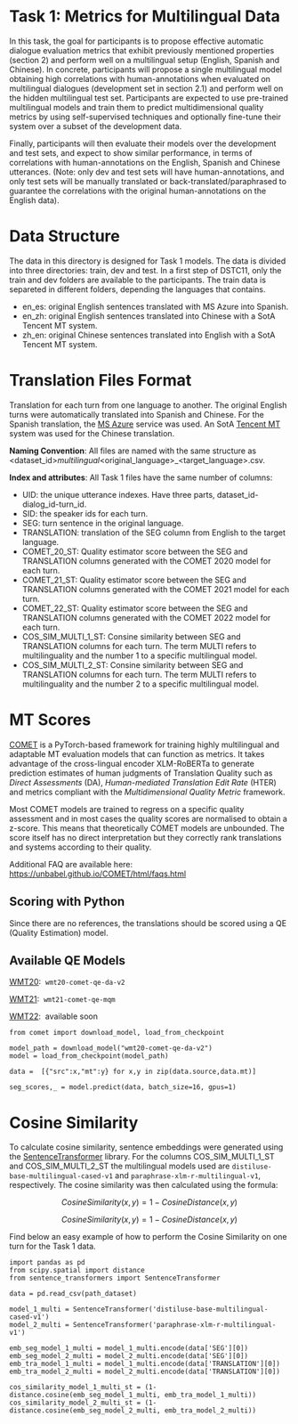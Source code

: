# Task 1: Metrics for Multilingual Data

In this task, the goal for participants is to propose effective automatic dialogue evaluation metrics that exhibit previously mentioned properties (section 2) and perform well on a multilingual setup (English, Spanish and Chinese). In concrete, participants will propose a single multilingual model obtaining high correlations with human-annotations when evaluated on multilingual dialogues (development set in section 2.1) and perform well on the hidden multilingual test set. Participants are expected to use pre-trained multilingual models and train them to predict multidimensional quality metrics by using self-supervised techniques and optionally fine-tune their system over a subset of the development data.

Finally, participants will then evaluate their models over the development and test sets, and expect to show similar performance, in terms of correlations with human-annotations on the English, Spanish and Chinese utterances. (Note: only dev and test sets will have human-annotations, and only test sets will be manually translated or back-translated/paraphrased to guarantee the correlations with the original human-annotations on the English data).

# Data Structure

The data in this directory is designed for Task 1 models. The data is divided into three directories: train, dev and test. In a first step of DSTC11, only the train and dev folders are available to the participants. The train data is separeted in different folders, depending the languages that contains.

*   en_es: original English sentences translated with MS Azure into Spanish.
*   en_zh: original English sentences translated into Chinese with a SotA Tencent MT system.
*   zh_en: original Chinese sentences translated into English with a SotA Tencent MT system.

# Translation Files Format

Translation for each turn from one language to another. The original English turns were automatically translated into Spanish and Chinese. For the Spanish translation, the [MS Azure](https://azure.microsoft.com/en-us/products/cognitive-services/translator/) service was used. An SotA [Tencent MT](https://www.tencentcloud.com/products/tmt) system was used for the Chinese translation.

**Naming Convention**: All files are named with the same structure as <dataset_id>_multilingual_<original_language>_<target_language>.csv.

**Index and attributes**: All Task 1 files have the same number of columns:

*	UID: the unique utterance indexes. Have three parts, dataset_id-dialog_id-turn_id.
*	SID: the speaker ids for each turn.
*	SEG: turn sentence in the original language.
*   TRANSLATION: translation of the SEG column from English to the target language.
*   COMET_20_ST: Quality estimator score between the SEG and TRANSLATION columns generated with the COMET 2020 model for each turn.
*   COMET_21_ST: Quality estimator score between the SEG and TRANSLATION columns generated with the COMET 2021 model for each turn.
*   COMET_22_ST: Quality estimator score between the SEG and TRANSLATION columns generated with the COMET 2022 model for each turn.
*   COS_SIM_MULTI_1_ST: Consine similarity between SEG and TRANSLATION columns for each turn. The term MULTI refers to multilinguality and the number 1 to a specific multilingual model.
*   COS_SIM_MULTI_2_ST: Consine similarity between SEG and TRANSLATION columns for each turn. The term MULTI refers to multilinguality and the number 2 to a specific multilingual model.

# MT Scores

[COMET](https://github.com/Unbabel/COMET) is a PyTorch-based framework for training highly multilingual and adaptable MT evaluation models that can function as metrics. It takes advantage of the cross-lingual encoder XLM-RoBERTa to generate prediction estimates of human judgments of Translation Quality such as *Direct Assessments* (DA), *Human-mediated Translation Edit Rate* (HTER) and metrics compliant with the *Multidimensional Quality Metric* framework.

Most COMET models are trained to regress on a specific quality assessment and in most cases the quality scores are normalised to obtain a z-score. This means that theoretically COMET models are unbounded. The score itself has no direct interpretation but they correctly rank translations and systems according to their quality.

Additional FAQ are available here: https://unbabel.github.io/COMET/html/faqs.html

## Scoring with Python 

Since there are no references, the translations should be scored using a QE (Quality Estimation) model.

## Available QE Models

[WMT20](https://aclanthology.org/2020.wmt-1.101/):&nbsp; `wmt20-comet-qe-da-v2`

[WMT21](https://aclanthology.org/2021.wmt-1.111):&nbsp; `wmt21-comet-qe-mqm`

[WMT22](https://arxiv.org/pdf/2209.06243.pdf):&nbsp; available soon

```
from comet import download_model, load_from_checkpoint

model_path = download_model("wmt20-comet-qe-da-v2")
model = load_from_checkpoint(model_path)

data =  [{"src":x,"mt":y} for x,y in zip(data.source,data.mt)]

seg_scores,_ = model.predict(data, batch_size=16, gpus=1)
```

# Cosine Similarity

To calculate cosine similarity, sentence embeddings were generated using the [SentenceTransformer](https://www.sbert.net/) library. For the columns COS_SIM_MULTI_1_ST and COS_SIM_MULTI_2_ST the multilingual models used are `distiluse-base-multilingual-cased-v1` and `paraphrase-xlm-r-multilingual-v1`, respectively. The cosine similarity was then calculated using the formula:

```math
CosineSimilarity(x, y) = 1 - CosineDistance(x, y)
```

```math
CosineSimilarity(x, y) = 1 - CosineDistance(x, y)
```

Find below an easy example of how to perform the Cosine Similarity on one turn for the Task 1 data.

```
import pandas as pd
from scipy.spatial import distance
from sentence_transformers import SentenceTransformer

data = pd.read_csv(path_dataset)

model_1_multi = SentenceTransformer('distiluse-base-multilingual-cased-v1')
model_2_multi = SentenceTransformer('paraphrase-xlm-r-multilingual-v1')

emb_seg_model_1_multi = model_1_multi.encode(data['SEG'][0])
emb_seg_model_2_multi = model_2_multi.encode(data['SEG'][0])
emb_tra_model_1_multi = model_1_multi.encode(data['TRANSLATION'][0])
emb_tra_model_2_multi = model_2_multi.encode(data['TRANSLATION'][0])

cos_similarity_model_1_multi_st = (1-distance.cosine(emb_seg_model_1_multi, emb_tra_model_1_multi))
cos_similarity_model_2_multi_st = (1-distance.cosine(emb_seg_model_2_multi, emb_tra_model_2_multi))
```